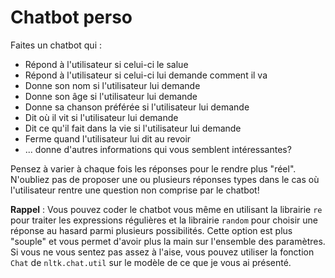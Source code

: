 # Chatbot perso

Faites un chatbot qui :  
- Répond à l'utilisateur si celui-ci le salue  
- Répond à l'utilisateur si celui-ci lui demande comment il va  
- Donne son nom si l'utilisateur lui demande  
- Donne son âge si l'utilisateur lui demande  
- Donne sa chanson préférée si l'utilisateur lui demande  
- Dit où il vit si l'utilisateur lui demande  
- Dit ce qu'il fait dans la vie si l'utilisateur lui demande  
- Ferme quand l'utilisateur lui dit au revoir  
- ... donne d'autres informations qui vous semblent intéressantes?

Pensez à varier à chaque fois les réponses pour le rendre plus "réel". N'oubliez pas de proposer une ou plusieurs réponses types dans le cas où l'utilisateur rentre une question non comprise par le chatbot! 

__Rappel__ : Vous pouvez coder le chatbot vous même en utilisant la librairie `re` pour traiter les expressions régulières et la librairie `random` pour choisir une réponse au hasard parmi plusieurs possibilités. Cette option est plus "souple" et vous permet d'avoir plus la main sur l'ensemble des paramètres.  
Si vous ne vous sentez pas assez à l'aise, vous pouvez utiliser la fonction `Chat` de `nltk.chat.util` sur le modèle de ce que je vous ai présenté. 